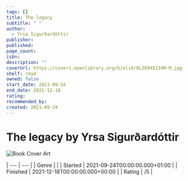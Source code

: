 ```yaml
---
tags: []
title: The legacy
subtitle: " "
author:
  - Yrsa Sigurðardóttir
publisher: 
published: 
page_count: 
isbn: 
description: ""
coverUrl: https://covers.openlibrary.org/b/olid/OL26945134M-M.jpg
shelf: read
owned: false
start_date: 2021-09-24
end_date: 2021-12-18
rating: 
recommended_by: 
created: 2021-09-24
---
```


# The legacy by Yrsa Sigurðardóttir

![Book Cover Art](https://covers.openlibrary.org/b/olid/OL26945134M-M.jpg)


| --- | --- |
| Genre |  |
| Started | 2021-09-24T00:00:00.000+01:00 |
| Finished | 2021-12-18T00:00:00.000+00:00 |
| Rating | /5 |

